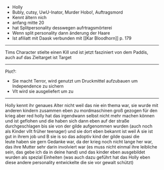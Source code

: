 * Holly 
* Bubly, cutsy, UwU-Inator, Murder Hobo!, Auftragsmord  
* Kennt ältern nich
* anfang mitte 20
* hat Splitpersonality desswegen aufrtragsmörterei
* Wenn split personality dann änderung der Haare
* Ist afiliatt mit Daask verbunden mit [[Kar Bloodhorn]] p. 179
___
Tims Character stielte einen Kill und ist jetzt fasziniert von dem 
Paddis, auch auf das Zieltarget ist Target 

___
Plot?:
- Sie macht Terror, wird genutzt um Druckmittel aufzubauen um Independence zu sichern
- Vlt wird sie ausgeliefert um zu
___
Holly kennt ihr genaues Alter nicht weil das nie ein thema war, sie wurde mit anderen kindern zusammen eben zu mordmaschinen groß gezogen für den krieg aber red holly hat das irgendwann selbst nicht mehr machen können und ist geflohen und die haben sich dann eben auf der straße durchgeschlagen bis sie von der gilde aufgenommen wurden (auch noch als Kinder vllt früher teenager) und sie dort eben bekannt ist weil A sie ist gut in ihrem job und B sie is so das adoptiv kind der gilde quasi die leute haben sie gern
Gedanke war, da der krieg noch nicht lange her war, das ihre Mutter sehr darin involviert war (es muss nicht einmal ihre leibliche sein, das gebe ich da in deine hand) und das kinder eben ausgebildet wurden als spezial Einheiten (was auch dazu geführt hat das Holly eben diese andere personality entwickelte die sie vor gewalt schützt)